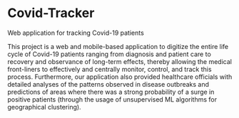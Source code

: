 # Covid-Tracker
Web application for tracking Covid-19 patients

This project is a web and mobile-based application to digitize the entire life cycle of Covid-19 patients ranging from diagnosis and patient care to recovery and observance of long-term effects, thereby allowing the medical front-liners to effectively and centrally monitor, control, and track this process. Furthermore, our application also provided healthcare officials with detailed analyses of the patterns observed in disease outbreaks and predictions of areas where there was a strong probability of a surge in positive patients (through the usage of unsupervised ML algorithms for geographical clustering).
